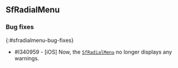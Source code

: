 ## SfRadialMenu

### Bug fixes
{:#sfradialmenu-bug-fixes}

* \#I340959 - [iOS] Now, the [`SfRadialMenu`](https://help.syncfusion.com/cr/xamarin/Syncfusion.SfRadialMenu.XForms.SfRadialMenu.html) no longer displays any warnings.